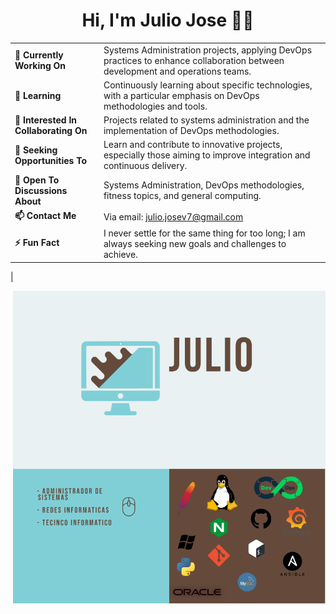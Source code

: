 <h1 align="center">Hi, I'm Julio Jose 👨‍💻 </h1>



|   |   |
|---|---|
| **🔭 Currently Working On** | Systems Administration projects, applying DevOps practices to enhance collaboration between development and operations teams. |
| **🌱 Learning** | Continuously learning about specific technologies, with a particular emphasis on DevOps methodologies and tools. |
| **👯 Interested In Collaborating On** | Projects related to systems administration and the implementation of DevOps methodologies. |
| **🤔 Seeking Opportunities To** | Learn and contribute to innovative projects, especially those aiming to improve integration and continuous delivery. |
| **💬 Open To Discussions About** | Systems Administration, DevOps methodologies, fitness topics, and general computing. |
| **📫 Contact Me** | Via email: julio.josev7@gmail.com |
| **⚡ Fun Fact** | I never settle for the same thing for too long; I am always seeking new goals and challenges to achieve. |

|<div style="text-align:right">
    <img src="./img/foto.png" alt="Descripción de la imagen" width="500"/>
</div>

<!--
**JJVT02/JJVT02** is a ✨ _special_ ✨ repository because its `README.md` (this file) appears on your GitHub profile.

Here are some ideas to get you started:

- 🔭 I’m currently working on ...
- 🌱 I’m currently learning ...
- 👯 I’m looking to collaborate on ...
- 🤔 I’m looking for help with ...
- 💬 Ask me about ...
- 📫 How to reach me: ...
- 😄 Pronouns: ...
- ⚡ Fun fact: ...
-->
